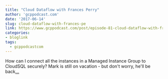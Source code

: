 ```yaml
---
title: "Cloud Dataflow with Frances Perry"
author: 'gcppodcast.com'
date: '2017-06-14'
slug: cloud-dataflow-with-frances-pe
link: https://www.gcppodcast.com/post/episode-81-cloud-dataflow-with-frances-perry/
categories:
- bloglink
tags:
  - gcppodcastcom
---
```


How can I connect all the instances in a Managed Instance Group to CloudSQL securely? Mark is still on vacation - but don't worry, he'll be back[... <i class="fas fa-external-link-alt"></i>](https://www.gcppodcast.com/post/episode-81-cloud-dataflow-with-frances-perry/)

